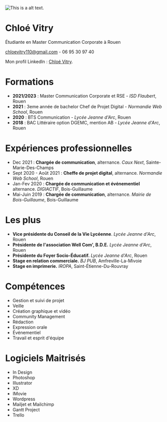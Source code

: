 ![This is a alt text.](/image/chloe.jpeg "chloe vitry.")

# Chloé Vitry
Étudiante en Master Communication Corporate à Rouen

chloevitry110@gmail.com - 06 95 30 97 40

Mon profil LinkedIn : [Chloé Vitry](https://www.linkedin.com/in/chloé-vitry-91538b177/).

# Formations

* **2021/2023** : Master Communication Corporate et RSE - *ISD Flaubert*, Rouen
* **2021** : 3eme année de bachelor Chef de Projet Digital - *Normandie Web School*, Rouen
* **2020** : BTS Communication - *Lycée Jeanne d'Arc*, Rouen
* **2018** : BAC Littéraire option DGEMC, mention AB - *Lycée Jeanne d'Arc*, Rouen

# Expériences professionnelles
* Dec 2021 : **Chargée de communication**, alternance. *Caux Next*, Sainte-Marie-Des-Champs
* Sept 2020 - Août 2021 : **Cheffe de projet digital**, alternance. *Normandie Web School*, Rouen
* Jan-Fev 2020 : **Chargée de communication et événementiel** alternance. *DIGIACTIF*, Bois-Guillaume
* Mai-Juin 2019 : **Chargée de communication**, alternance. *Mairie de Bois-Guillaume*, Bois-Guillaume

# Les plus
* **Vice présidente du Conseil de la Vie Lycéenne**. *Lycée Jeanne d'Arc*, Rouen
* **Présidente de l'association Well Com', B.D.E.** *Lycée Jeanne d'Arc*, Rouen
* **Présidente du Foyer Socio-Éducatif.** *Lycée Jeanne d'Arc*, Rouen
* **Stage en relation commerciale.** *BJ PUB*, Amfreville-La-Mivoie
* **Stage en imprimerie.** *IROPA*, Saint-Étienne-Du-Rouvray


# Compétences
* Gestion et suivi de projet
* Veille
* Création graphique et vidéo
* Community Management
* Rédaction
* Expression orale
* Événementiel
* Travail et esprit d'équipe

# Logiciels Maitrisés
* In Design
* Photoshop
* Illustrator
* XD
* IMovie
* Wordpress
* Mailjet et Mailchimp
* Gantt Project
* Trello


